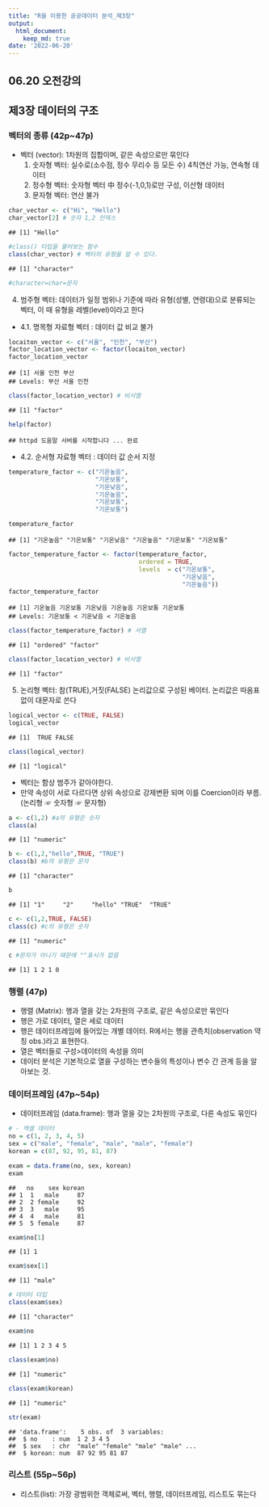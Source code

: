```yaml
---
title: "R을 이용한 공공데이터 분석_제3장"
output:
  html_document:
    keep_md: true
date: '2022-06-20'
---
```



06.20 오전강의
-
제3장 데이터의 구조
-
### 벡터의 종류 (42p~47p)
- 벡터 (vector): 1차원의 집합이며, 같은 속성으로만 묶인다
  1. 숫자형 벡터: 실수로(소수점, 정수 무리수 등 모든 수) 4칙연산 가능, 연속형 데이터
  2. 정수형 벡터: 숫자형 벡터 中 정수(-1,0,1)로만 구성, 이산형 데이터
  3. 문자형 벡터: 연산 불가

```r
char_vector <- c("Hi", "Hello")
char_vector[2] # 숫자 1,2 인덱스
```

```
## [1] "Hello"
```

```r
#class() 타입을 물어보는 함수
class(char_vector) # 벡터의 유형을 알 수 있다.
```

```
## [1] "character"
```

```r
#character=char=문자
```
  4. 범주형 벡터: 데이터가 일정 범위나 기준에 따라 유형(성별, 연령대)으로 분류되는 벡터, 이 때 유형을 레벨(level)이라고 한다
- 4.1. 명목형 자료형 벡터 : 데이터 값 비교 불가

```r
locaiton_vector <- c("서울", "인천", "부산")
factor_location_vector <- factor(locaiton_vector)
factor_location_vector
```

```
## [1] 서울 인천 부산
## Levels: 부산 서울 인천
```

```r
class(factor_location_vector) # 비서열
```

```
## [1] "factor"
```

```r
help(factor)
```

```
## httpd 도움말 서버를 시작합니다 ... 완료
```
- 4.2. 순서형 자료형 벡터 : 데이터 값 순서 지정

```r
temperature_factor <- c("기온높음", 
                        "기온보통", 
                        "기온낮음", 
                        "기온높음", 
                        "기온보통", 
                        "기온보통")

temperature_factor
```

```
## [1] "기온높음" "기온보통" "기온낮음" "기온높음" "기온보통" "기온보통"
```

```r
factor_temperature_factor <- factor(temperature_factor, 
                                    ordered = TRUE, 
                                    levels  = c("기온보통", 
                                                "기온낮음", 
                                                "기온높음"))
factor_temperature_factor
```

```
## [1] 기온높음 기온보통 기온낮음 기온높음 기온보통 기온보통
## Levels: 기온보통 < 기온낮음 < 기온높음
```

```r
class(factor_temperature_factor) # 서열
```

```
## [1] "ordered" "factor"
```

```r
class(factor_location_vector) # 비서열
```

```
## [1] "factor"
```
  5. 논리형 벡터: 참(TRUE),거짓(FALSE) 논리값으로 구성된 베이터. 논리값은 따옴표 없이 대문자로 쓴다

```r
logical_vector <- c(TRUE, FALSE)
logical_vector
```

```
## [1]  TRUE FALSE
```

```r
class(logical_vector)
```

```
## [1] "logical"
```
  * 벡터는 함상 범주가 같아야한다.
  * 만약 속성이 서로 다르다면 상위 속성으로 강제변환 되며 이를 Coercion이라 부름. (논리형 ☞ 숫자형 ☞ 문자형)

```r
a <- c(1,2) #a의 유형은 숫자
class(a)
```

```
## [1] "numeric"
```

```r
b <- c(1,2,"hello",TRUE, "TRUE")
class(b) #b의 유형은 문자
```

```
## [1] "character"
```

```r
b
```

```
## [1] "1"     "2"     "hello" "TRUE"  "TRUE"
```

```r
c <- c(1,2,TRUE, FALSE)
class(c) #c의 유형은 숫자
```

```
## [1] "numeric"
```

```r
c #문자가 아니기 때문에 ""표시가 없음
```

```
## [1] 1 2 1 0
```


### 행렬 (47p) 
- 행렬 (Matrix): 행과 열을 갖는 2차원의 구조로, 같은 속성으로만 묶인다
- 행은 가로 데이터, 열은 세로 데이터
- 행은 데이터프레임에 들어있는 개별 데이터. R에서는 행을 관측치(observation 약칭 obs.)라고 표현한다.
- 열은 벡터들로 구성>데이터의 속성을 의미 
- 데이터 분석은 기본적으로 열을 구성하는 변수들의 특성이나 변수 간 관계 등을 알아보는 것.


### 데이터프레임 (47p~54p)
- 데이터프레임 (data.frame): 행과 열을 갖는 2차원의 구조로, 다른 속성도 묶인다

```r
# - 엑셀 데이터
no = c(1, 2, 3, 4, 5)
sex = c("male", "female", "male", "male", "female")
korean = c(87, 92, 95, 81, 87)

exam = data.frame(no, sex, korean)
exam
```

```
##   no    sex korean
## 1  1   male     87
## 2  2 female     92
## 3  3   male     95
## 4  4   male     81
## 5  5 female     87
```

```r
exam$no[1]
```

```
## [1] 1
```

```r
exam$sex[1]
```

```
## [1] "male"
```

```r
# 데이터 타입
class(exam$sex)
```

```
## [1] "character"
```

```r
exam$no
```

```
## [1] 1 2 3 4 5
```

```r
class(exam$no)
```

```
## [1] "numeric"
```

```r
class(exam$korean)
```

```
## [1] "numeric"
```

```r
str(exam)
```

```
## 'data.frame':	5 obs. of  3 variables:
##  $ no    : num  1 2 3 4 5
##  $ sex   : chr  "male" "female" "male" "male" ...
##  $ korean: num  87 92 95 81 87
```


### 리스트 (55p~56p)
- 리스트(list): 가장 광범위한 객체로써, 벡터, 행렬, 데이터프레임, 리스트도 묶는다
